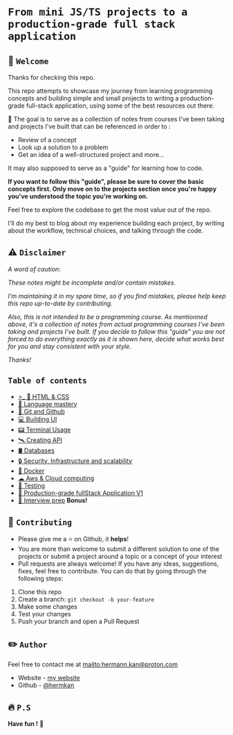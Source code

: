 # `From mini JS/TS projects to a production-grade full stack application`

## 🏁 `Welcome`

Thanks for checking this repo.

This repo attempts to showcase my journey from learning programming concepts and building simple and small projects to writing a production-grade full-stack application, using some of the best resources out there.

🎯 The goal is to serve as a collection of notes from courses I've been taking and projects I've built that can be referenced in order to :

- Review of a concept
- Look up a solution to a problem
- Get an idea of a well-structured project and more...

It may also supposed to serve as a "guide" for learning how to code.

**If you want to follow this "guide", please be sure to cover the basic concepts first. Only move on to the projects section once you're happy you've understood the topic you're working on.**

Feel free to explore the codebase to get the most value out of the repo.

I'll do my best to blog about my experience building each project, by writing about the workflow, technical choices, and talking through the code.

## ⚠️ `Disclaimer`

_A word of caution_:

_These notes might be incomplete and/or contain mistakes._

_I'm maintaining it in my spare time, so if you find mistakes, please help keep this repo up-to-date by contributing._

_Also, this is not intended to be a programming course. As mentionned above, it's a collection of notes from actual programming courses I've been taking and projects I've built. If you decide to follow this "guide" you are not forced to do everything exactly as it is shown here, decide what works best for you and stay consistent with your style._

_Thanks!_

## `Table of contents`

- [>\_ 🎨 HTML & CSS](docs/html-css.md)
- [🥋 Language mastery](docs/language-mastery.md)
- [🌿 Git and Github](docs/git-github.md)
- [💻 Building UI](docs/building-ui.md)
- [📟 Terminal Usage](docs/terminal-usage.md)
- [🛰️ Creating API](docs/creating-api.md)
- [🛢️ Databases](docs/databases.md)
- [🔒 Security, Infrastructure and scalability](docs/security-infra-scalability.md)
- [🐬 Docker](docs/docker.md)
- [☁ Aws & Cloud computing](docs/cloud-computing.md)
- [🧪 Testing](docs/testing.md)
- [🏢 Production-grade fullStack Application V1](docs/production-grade-app.md)
- [🎤 Interview prep](docs/interview-prep.md) **Bonus!**

## 🍺 `Contributing`

- Please give me a :star: on Github, it **helps**!
- You are more than welcome to submit a different solution to one of the projects or submit a project around a topic or a concept of your interest
- Pull requests are always welcome! If you have any ideas, suggestions, fixes, feel free to contribute. You can do that by going through the following steps:

1. Clone this repo
2. Create a branch: `git checkout -b your-feature`
3. Make some changes
4. Test your changes
5. Push your branch and open a Pull Request

## ✏️ `Author`

Feel free to contact me at <mailto:hermann.kan@proton.com>

- Website - [my website](https://www.hkf.com)
- Github - [@hermkan](https://github.com/hermkan)

## 🔥 `P.S`

**Have fun !** 🚀
